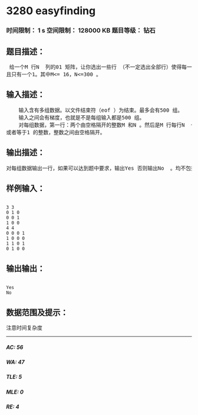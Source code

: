 # 3280 easyfinding   
### 时间限制： 1 s     空间限制： 128000 KB     题目等级： 钻石  
## 题目描述：  

<pre>
 给一个M 行N  列的01 矩阵，让你选出一些行 （不一定选出全部行）使得每一列都有   
且只有一个1。其中M<= 16，N<=300 。
</pre>
  
  
## 输入描述：  

<pre>
    输入含有多组数据。以文件结束符（eof ）为结束。最多会有500 组。   
    输入之间会有梯度，也就是不是每组输入都是500 组。   
    对每组数据，第一行：两个由空格隔开的整数M 和N 。然后是M 行每行N  个等于0   
或者等于1 的整数，整数之间由空格隔开。
</pre>
  
  
## 输出描述：  

<pre>
对每组数据输出一行，如果可以达到题中要求，输出Yes 否则输出No  。均不包括引号。
</pre>
  
  
## 样例输入：  

<pre><code>
3 3   
0 1 0   
0 0 1   
1 0 0   
4 4   
0 0 0 1   
1 0 0 0   
1 1 0 1   
0 1 0 0
</code></pre>
  
  
## 输出输出：  

<pre><code>
Yes   
No
</code></pre>
  
  
## 数据范围及提示：  

<pre>
注意时间复杂度
</pre>
  
  
***  

##### AC: 56  
##### WA: 47  
##### TLE: 5  
##### MLE: 0  
##### RE: 4  

